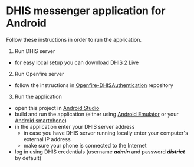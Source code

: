 # DHIS messenger application for Android

Follow these instructions in order to run the application.

1. Run DHIS server
  * for easy local setup you can download [DHIS 2 Live](https://www.dhis2.org/download/live/dhis2-live.zip)
2. Run Openfire server
  * follow the instructions in [Openfire-DHISAuthentication](https://github.com/dhis2msg/Openfire-DHISAuthentication) repository
3. Run the application
  * open this project in [Android Studio](http://developer.android.com/tools/studio/index.html)
  * build and run the application (either using [Android Emulator](http://developer.android.com/tools/help/emulator.html) or your [Android smartphone](http://developer.android.com/tools/device.html))
  * in the application enter your DHIS server address
    * in case you have DHIS server running locally enter your computer's external IP address
    * make sure your phone is connected to the Internet
  * log in using DHIS credentials (username ***admin*** and password ***district*** by default)
